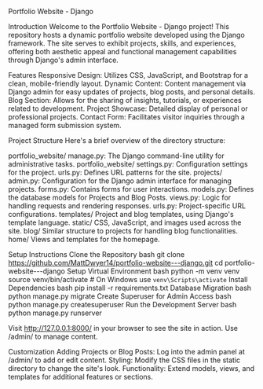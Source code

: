 Portfolio Website - Django

Introduction
Welcome to the Portfolio Website - Django project! This repository hosts a dynamic portfolio website developed using the Django framework. The site serves to exhibit projects, skills, and experiences, offering both aesthetic appeal and functional management capabilities through Django's admin interface.

Features
Responsive Design: Utilizes CSS, JavaScript, and Bootstrap for a clean, mobile-friendly layout.
Dynamic Content: Content management via Django admin for easy updates of projects, blog posts, and personal details.
Blog Section: Allows for the sharing of insights, tutorials, or experiences related to development.
Project Showcase: Detailed display of personal or professional projects.
Contact Form: Facilitates visitor inquiries through a managed form submission system.

Project Structure
Here's a brief overview of the directory structure:

portfolio_website/
manage.py: The Django command-line utility for administrative tasks.
portfolio_website/
settings.py: Configuration settings for the project.
urls.py: Defines URL patterns for the site.
projects/
admin.py: Configuration for the Django admin interface for managing projects.
forms.py: Contains forms for user interactions.
models.py: Defines the database models for Projects and Blog Posts.
views.py: Logic for handling requests and rendering responses.
urls.py: Project-specific URL configurations.
templates/
Project and blog templates, using Django's template language.
static/
CSS, JavaScript, and images used across the site.
blog/
Similar structure to projects for handling blog functionalities.
home/
Views and templates for the homepage.

Setup Instructions
Clone the Repository
bash
git clone https://github.com/MattDwyer14/portfolio-website---django.git
cd portfolio-website---django
Setup Virtual Environment
bash
python -m venv venv
source venv/bin/activate  # On Windows use `venv\Scripts\activate`
Install Dependencies
bash
pip install -r requirements.txt
Database Migration
bash
python manage.py migrate
Create Superuser for Admin Access
bash
python manage.py createsuperuser
Run the Development Server
bash
python manage.py runserver

Visit http://127.0.0.1:8000/ in your browser to see the site in action. Use /admin/ to manage content.

Customization
Adding Projects or Blog Posts: Log into the admin panel at /admin/ to add or edit content.
Styling: Modify the CSS files in the static directory to change the site's look.
Functionality: Extend models, views, and templates for additional features or sections.
